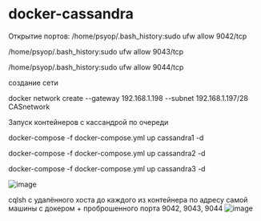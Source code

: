 # docker-cassandra
Открытие портов:
/home/psyop/.bash_history:sudo ufw allow 9042/tcp

/home/psyop/.bash_history:sudo ufw allow 9043/tcp

/home/psyop/.bash_history:sudo ufw allow 9044/tcp


создание сети

docker network create --gateway 192.168.1.198 --subnet 192.168.1.197/28 CASnetwork

Запуск контейнеров с кассандрой по очереди

docker-compose -f docker-compose.yml up cassandra1 -d

docker-compose -f docker-compose.yml up cassandra2 -d

docker-compose -f docker-compose.yml up cassandra3 -d

![image](https://github.com/Naverx/docker-cassandra/assets/14109161/323dfa0e-9946-433c-a15e-567848f95fbf)


cqlsh с удалённого хоста до каждого из контейнера по адресу самой машины с докером + проброшенного порта 9042, 9043, 9044
![image](https://github.com/Naverx/docker-cassandra/assets/14109161/4cc2cfa0-3761-4b32-83a6-6301c5732b4e)

